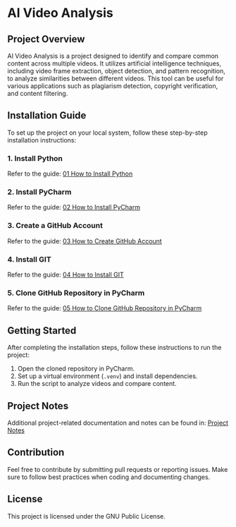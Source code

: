 # AI Video Analysis

## Project Overview
AI Video Analysis is a project designed to identify and compare common content across multiple videos. It utilizes artificial intelligence techniques, including video frame extraction, object detection, and pattern recognition, to analyze similarities between different videos. This tool can be useful for various applications such as plagiarism detection, copyright verification, and content filtering.

## Installation Guide
To set up the project on your local system, follow these step-by-step installation instructions:

### 1. Install Python
Refer to the guide: [01 How to Install Python](notes/01%20installation/01%20How%20to%20Install%20Python.md)

### 2. Install PyCharm
Refer to the guide: [02 How to Install PyCharm](notes/01%20installation/02%20How%20to%20Install%20PyCharm.md)

### 3. Create a GitHub Account
Refer to the guide: [03 How to Create GitHub Account](notes/01%20installation/03%20How%20to%20Create%20GitHub%20Account.md)

### 4. Install GIT
Refer to the guide: [04 How to Install GIT](notes/01%20installation/04%20How%20to%20Install%20GIT.md)

### 5. Clone GitHub Repository in PyCharm
Refer to the guide: [05 How to Clone GitHub Repository in PyCharm](notes/01%20installation/05%20How%20to%20Clone%20GitHub%20Repository%20in%20PyCharm.md)

## Getting Started
After completing the installation steps, follow these instructions to run the project:

1. Open the cloned repository in PyCharm.
2. Set up a virtual environment (`.venv`) and install dependencies.
3. Run the script to analyze videos and compare content.

## Project Notes
Additional project-related documentation and notes can be found in:
[Project Notes](notes/02%20project/)

## Contribution
Feel free to contribute by submitting pull requests or reporting issues. Make sure to follow best practices when coding and documenting changes.

## License
This project is licensed under the GNU Public License.

